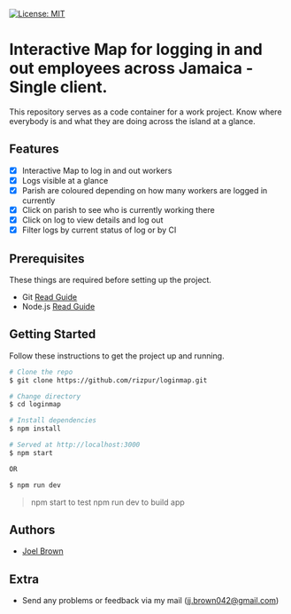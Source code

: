 [![License: MIT](https://img.shields.io/badge/License-MIT-yellow.svg)](https://opensource.org/licenses/MIT)

# Interactive Map for logging in and out employees across Jamaica - Single client.

This repository serves as a code container for a work project.
Know where everybody is and what they are doing across the island at a glance. 

## Features

- [x] Interactive Map to log in and out workers 
- [x] Logs visible at a glance 
- [x] Parish are coloured depending on how many workers are logged in currently
- [x] Click on parish to see who is currently working there
- [x] Click on log to view details and log out
- [x] Filter logs by current status of log or by CI

## Prerequisites

These things are required before setting up the project.

- Git [Read Guide](https://github.com/git-guides/install-git)
- Node.js [Read Guide](https://nodejs.org/en/download/)

## Getting Started

Follow these instructions to get the project up and running.

```bash
# Clone the repo
$ git clone https://github.com/rizpur/loginmap.git

# Change directory
$ cd loginmap

# Install dependencies
$ npm install

# Served at http://localhost:3000
$ npm start

OR

$ npm run dev
```

> npm start to test
> npm run dev to build app 

## Authors

- [Joel Brown](https://github.com/rizpur)

## Extra

- Send any problems or feedback via my mail (jj.brown042@gmail.com)
